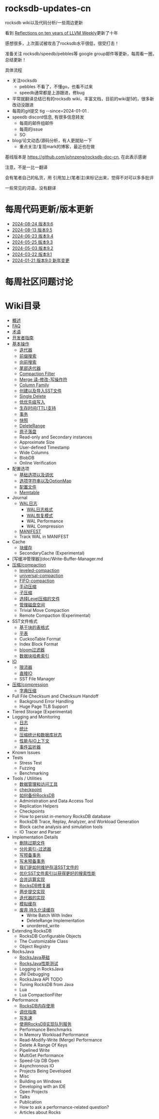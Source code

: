 # rocksdb-updates-cn

rocksdb wiki以及代码分析/一些周边更新

看到 [Reflections on ten years of LLVM Weekly](https://muxup.com/2024q1/reflections-on-ten-years-of-llvm-weekly)更新了十年

感想很多，上次面试被攻击了rocksdb水平很低，很受打击！

准备关注 rocksdb/speedb/pebbles等 google group邮件等更新，每周看一圈，总结更新！

具体流程

- 关注rocksdb
  - pebbles 不看了，不懂go，也看不过来
  - speedb通常都是上游跟进，修bug
- 平常就翻译总结已有的rocksdb wiki，丰富文档，目前的wiki是5的，很多新改动没跟进
- 每周的git提交 tig --since=2024-01-01 .
- speedb discord信息, 有很多信息转发
  - 每周的邮件组邮件
  - 每周的issue
  - SO
- blog/论文动态/源码分析，有人更就贴一下
  - 重点关注/复现mark的博客，最近也在做

基线版本是 https://github.com/johnzeng/rocksdb-doc-cn, 在此表示感谢

注意，不是一比一翻译

会有笔者自己的私货，用 引用加上(笔者注)来标记出来，觉得不对可以多多批评

一些常见的词语，没有翻译

# 每周代码更新/版本更新

- [2024-08-24 版本9.6](commit/2024-08-24.md)
- [2024-08-13 版本9.5](commit/2024-08-13.md)
- [2024-06-23 版本9.4](commit/2024-06-23.md)
- [2024-05-25 版本9.3](commit/2024-05-25.md)
- [2024-05-03 版本9.2](commit/2024-05-03.md)
- [2024-03-22 版本9.1](commit/2024-03-22.md)
- [2024-01-21 版本9.0 新年变更](commit/2024-01-21.md)


# 每周社区问题讨论

# Wiki目录

- [概述](doc/OverView.md)
- [FAQ](doc/RocksDB-FAQ.md)
- [术语](doc/Terminology.md)
- [开发者指南](doc/Contributor-Guide.md)
- [基本操作](doc/Basic-Operations.md)
  - [迭代器](doc/Iterator.md)
  - [前缀搜索](doc/Prefix-seek.md)
  - [向前搜索](doc/SeekForPrev.md)
  - [尾部迭代器](doc/Tailing-Iterator.md)
  - [Compaction Filter](doc/Compaction-Filter.md)
  - [Merge 读-修改-写操作符](doc/Merge-Operator.md)
  - [Column Family](doc/Column-Families.md)
  - [创建以及导入SST文件](doc/Creating-and-Ingesting-SST-files.md)
  - [Single Delete](doc/Single-Delete.md)
  - [低优先级写入](doc/Low-Priority-Write.md)
  - [生存时间(TTL)支持](doc/Time-to-Live.md)
  - [事务](doc/Transactions.md)
  - [快照](doc/Snapshot.md)
  - [DeleteRange](doc/DeleteRange.md)
  - [原子落盘](doc/Atomic-flush.md)
  - Read-only and Secondary instances
  - Approximate Size
  - User-defined Timestamp
  - Wide Columns
  - BlobDB
  - Online Verification
- 配置选项
  - [基础选项以及调优](doc/Setup-Options-and-Basic-Tuning.md)
  - [选项字符串以及OptionMap](doc/Option-String-and-Option-Map.md)
  - [配置文件](doc/RocksDB-Options-File.md)
  - [Memtable](doc/MemTable.md)
- Journal
  - [WAL日志](doc/Write-Ahead-Log.md)
    - [WAL日志格式](doc/Write-Ahead-Log-File-Format.md)
    - [WAL恢复模式](doc/WAL-Recovery-Modes.md)
    - WAL Performance
    - WAL Compression
  - [MANIFEST](doc/MANIFEST.md)
  - Track WAL in MANIFEST
- Cache
  - [块缓存](doc/Block-Cache.md)
  - SecondaryCache (Experimental)
- [写缓冲管理器](doc/Write-Buffer-Manager.md
- [压缩/compaction](doc/Compaction.md)
  - [leveled-compaction](doc/Leveled-Compaction.md)
  - [universal-compaction](doc/Universal-Compaction.md)
  - [FIFO-compaction](doc/FIFO-compaction-style.md)
  - [手动压缩](doc/Manual-Compaction.md)
  - [子压缩](doc/Sub-Compaction.md)
  - [选择Level压缩的文件](doc/Choose-Level-Compaction-Files.md)
  - [管理磁盘空间](doc/Managing-Disk-Space-Utilization.md)
  - Trivial Move Compaction
  - Remote Compaction (Experimental)
- SST文件格式
  - [基于块的表格式](doc/Rocksdb-BlockBasedTable-Format.md)
  - [平表](doc/PlainTable-Format.md)
  - CuckooTable Format
  - Index Block Format
  - [bloom过滤器](doc/RocksDB-Bloom-Filter.md)
  - [数据块哈希索引](doc/Data-Block-Hash-Index.md)
- [IO](doc/IO.md)
  - [限流器](doc/Rate-Limiter.md)
  - [直接IO](doc/Direct-IO.md)
  - SST File Manager
- [压缩/compression](doc/Compression.md)
  - [字典压缩](doc/Dictionary-Compression.md)
- Full File Checksum and Checksum Handoff
  - Background Error Handling
  - Huge Page TLB Support
- Tiered Storage (Experimental)
- Logging and Monitoring
  - [日志](doc/Logger.md)
  - [统计](doc/Statistics.md)
  - [压缩统计和数据库状态](doc/Compaction-Stats-and-DB-Status.md)
  - [性能与IO上下文](doc/Perf-Context-and-IO-Stats-Context.md)
  - [事件监听器](doc/EventListener.md)
- Known Issues
- Tests
  - Stress Test
  - Fuzzing
  - Benchmarking
- Tools / Utilities
  - [数据管理和访问工具](doc/Administration-and-Data-Access-Tool.md)
  - [checkpoint](doc/Checkpoints.md)
  - [如何备份RocksDB](doc/How-to-backup-RocksDB.md)
  - Administration and Data Access Tool
  - Replication Helpers
  - Checkpoints
  - How to persist in-memory RocksDB database
  - RocksDB Trace, Replay, Analyzer, and Workload Generation
  - Block cache analysis and simulation tools
  - IO Tracer and Parser
- Implementation Details
  - [删除过期文件](doc/Delete-Stale-Files.md)
  - [分片索引-过滤器](doc/Partitioned-Index-Filters.md)
  - [写预备事务](doc/WritePrepared-Transactions.md)
  - [写未预备事务](doc/WriteUnprepared-Transactions.md)
  - [我们是如何维护存活SST文件的](doc/How-we-keep-track-of-live-SST-files.md)
  - [优化SST文件索引以获得更好的搜索性能](doc/Indexing-SST-Files-for-Better-Lookup-Performance.md)
  - [合并运算实现](doc/Merge-Operator-Implementation.md)
  - [RocksDB修复器](doc/RocksDB-Repairer.md)
  - [两步提交实现](doc/Two-Phase-Commit-Implementation.md)
  - [迭代器的实现](doc/Iterator-Implementation.md)
  - [模拟缓存](doc/Simulation-Cache.md)
  - [废弃 持久化读缓存](doc/Persistent-Read-Cache.md)
    - Write Batch With Index
    - DeleteRange Implementation
    - unordered_write
- Extending RocksDB
  - RocksDB Configurable Objects
  - The Customizable Class
  - Object Registry
- RocksJava
  - [RocksJava基础](doc/RocksJava-Basics.md)
  - [RocksJava性能测试](doc/RocksJava-Performance-on-Flash-Storage.md)
  - Logging in RocksJava
  - JNI Debugging
  - RocksJava API TODO
  - Tuning RocksDB from Java
  - Lua
  - Lua CompactionFilter
- Performance
  - [RocksDB内存使用](doc/Memory-usage-in-RocksDB.md)
  - [调优指南](doc/RocksDB-Tuning-Guide.md)
  - [写失速](doc/Write-Stalls.md)
  - [使用RocksDB实现队列服务](doc/Implement-Queue-Service-Using-RocksDB.md)
  - Performance Benchmarks
  - In Memory Workload Performance
  - Read-Modify-Write (Merge) Performance
  - Delete A Range Of Keys
  - Pipelined Write
  - MultiGet Performance
  - Speed-Up DB Open
  - Asynchronous IO
  - Projects Being Developed
  - Misc
  - Building on Windows
  - Developing with an IDE
  - Open Projects
  - Talks
  - Publication
  - How to ask a performance-related question?
  - Articles about Rocks
